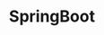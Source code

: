 ---
layout: tag-list
type: tag
title: SpringBoot
slug: springBoot
category: devlog
sidebar: true
order: 3
description: >
   SpringBoot Study
---